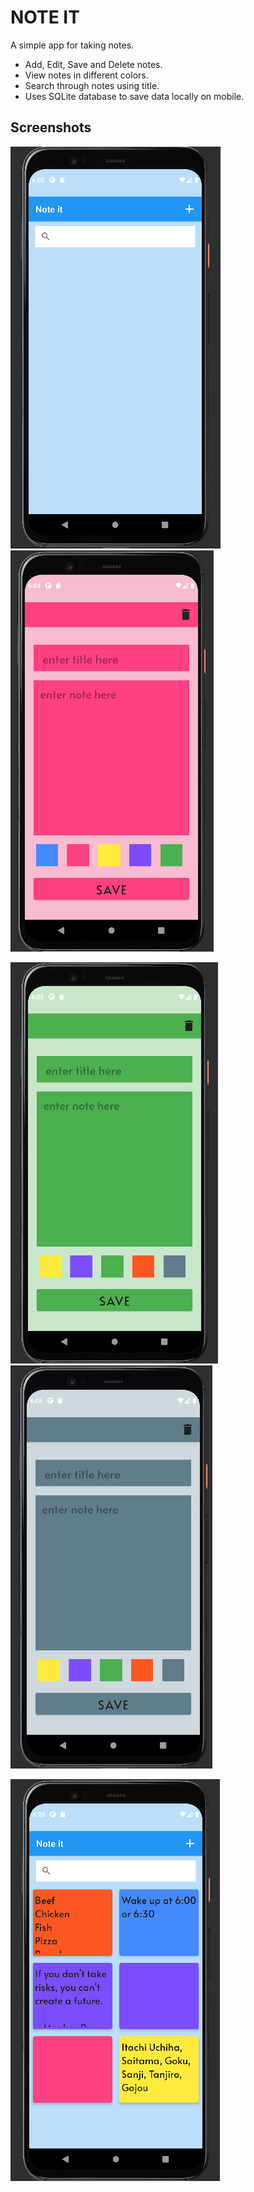 # NOTE IT

A simple app for taking notes.


- Add, Edit, Save and Delete notes.
- View notes in different colors.
- Search through notes using title.
- Uses SQLite database to save data locally on mobile.

## Screenshots

![](screenshots/screenshot0.png) ![](screenshots/screenshot2.png)

![](screenshots/screenshot3.png) ![](screenshots/screenshot4.png)

![](screenshots/screenshot5.png)
